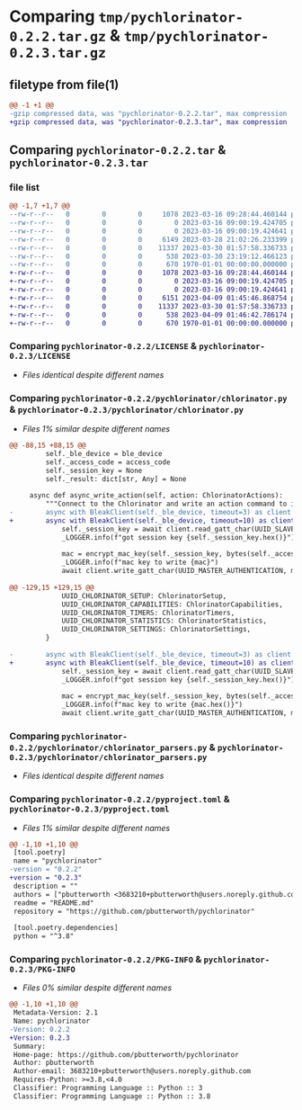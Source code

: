 # Comparing `tmp/pychlorinator-0.2.2.tar.gz` & `tmp/pychlorinator-0.2.3.tar.gz`

## filetype from file(1)

```diff
@@ -1 +1 @@
-gzip compressed data, was "pychlorinator-0.2.2.tar", max compression
+gzip compressed data, was "pychlorinator-0.2.3.tar", max compression
```

## Comparing `pychlorinator-0.2.2.tar` & `pychlorinator-0.2.3.tar`

### file list

```diff
@@ -1,7 +1,7 @@
--rw-r--r--   0        0        0     1078 2023-03-16 09:28:44.460144 pychlorinator-0.2.2/LICENSE
--rw-r--r--   0        0        0        0 2023-03-16 09:00:19.424705 pychlorinator-0.2.2/README.md
--rw-r--r--   0        0        0        0 2023-03-16 09:00:19.424641 pychlorinator-0.2.2/pychlorinator/__init__.py
--rw-r--r--   0        0        0     6149 2023-03-28 21:02:26.233399 pychlorinator-0.2.2/pychlorinator/chlorinator.py
--rw-r--r--   0        0        0    11337 2023-03-30 01:57:58.336733 pychlorinator-0.2.2/pychlorinator/chlorinator_parsers.py
--rw-r--r--   0        0        0      538 2023-03-30 23:19:12.466123 pychlorinator-0.2.2/pyproject.toml
--rw-r--r--   0        0        0      670 1970-01-01 00:00:00.000000 pychlorinator-0.2.2/PKG-INFO
+-rw-r--r--   0        0        0     1078 2023-03-16 09:28:44.460144 pychlorinator-0.2.3/LICENSE
+-rw-r--r--   0        0        0        0 2023-03-16 09:00:19.424705 pychlorinator-0.2.3/README.md
+-rw-r--r--   0        0        0        0 2023-03-16 09:00:19.424641 pychlorinator-0.2.3/pychlorinator/__init__.py
+-rw-r--r--   0        0        0     6151 2023-04-09 01:45:46.868754 pychlorinator-0.2.3/pychlorinator/chlorinator.py
+-rw-r--r--   0        0        0    11337 2023-03-30 01:57:58.336733 pychlorinator-0.2.3/pychlorinator/chlorinator_parsers.py
+-rw-r--r--   0        0        0      538 2023-04-09 01:46:42.786174 pychlorinator-0.2.3/pyproject.toml
+-rw-r--r--   0        0        0      670 1970-01-01 00:00:00.000000 pychlorinator-0.2.3/PKG-INFO
```

### Comparing `pychlorinator-0.2.2/LICENSE` & `pychlorinator-0.2.3/LICENSE`

 * *Files identical despite different names*

### Comparing `pychlorinator-0.2.2/pychlorinator/chlorinator.py` & `pychlorinator-0.2.3/pychlorinator/chlorinator.py`

 * *Files 1% similar despite different names*

```diff
@@ -88,15 +88,15 @@
         self._ble_device = ble_device
         self._access_code = access_code
         self._session_key = None
         self._result: dict[str, Any] = None
 
     async def async_write_action(self, action: ChlorinatorActions):
         """Connect to the Chlorinator and write an action command to it"""
-        async with BleakClient(self._ble_device, timeout=3) as client:
+        async with BleakClient(self._ble_device, timeout=10) as client:
             self._session_key = await client.read_gatt_char(UUID_SLAVE_SESSION_KEY)
             _LOGGER.info(f"got session key {self._session_key.hex()}")
 
             mac = encrypt_mac_key(self._session_key, bytes(self._access_code, "utf_8"))
             _LOGGER.info(f"mac key to write {mac}")
             await client.write_gatt_char(UUID_MASTER_AUTHENTICATION, mac)
 
@@ -129,15 +129,15 @@
             UUID_CHLORINATOR_SETUP: ChlorinatorSetup,
             UUID_CHLORINATOR_CAPABILITIES: ChlorinatorCapabilities,
             UUID_CHLORINATOR_TIMERS: ChlorinatorTimers,
             UUID_CHLORINATOR_STATISTICS: ChlorinatorStatistics,
             UUID_CHLORINATOR_SETTINGS: ChlorinatorSettings,
         }
 
-        async with BleakClient(self._ble_device, timeout=3) as client:
+        async with BleakClient(self._ble_device, timeout=10) as client:
             self._session_key = await client.read_gatt_char(UUID_SLAVE_SESSION_KEY)
             _LOGGER.info(f"got session key {self._session_key.hex()}")
 
             mac = encrypt_mac_key(self._session_key, bytes(self._access_code, "utf_8"))
             _LOGGER.info(f"mac key to write {mac.hex()}")
             await client.write_gatt_char(UUID_MASTER_AUTHENTICATION, mac)
```

### Comparing `pychlorinator-0.2.2/pychlorinator/chlorinator_parsers.py` & `pychlorinator-0.2.3/pychlorinator/chlorinator_parsers.py`

 * *Files identical despite different names*

### Comparing `pychlorinator-0.2.2/pyproject.toml` & `pychlorinator-0.2.3/pyproject.toml`

 * *Files 1% similar despite different names*

```diff
@@ -1,10 +1,10 @@
 [tool.poetry]
 name = "pychlorinator"
-version = "0.2.2"
+version = "0.2.3"
 description = ""
 authors = ["pbutterworth <3683210+pbutterworth@users.noreply.github.com>"]
 readme = "README.md"
 repository = "https://github.com/pbutterworth/pychlorinator"
 
 [tool.poetry.dependencies]
 python = "^3.8"
```

### Comparing `pychlorinator-0.2.2/PKG-INFO` & `pychlorinator-0.2.3/PKG-INFO`

 * *Files 0% similar despite different names*

```diff
@@ -1,10 +1,10 @@
 Metadata-Version: 2.1
 Name: pychlorinator
-Version: 0.2.2
+Version: 0.2.3
 Summary: 
 Home-page: https://github.com/pbutterworth/pychlorinator
 Author: pbutterworth
 Author-email: 3683210+pbutterworth@users.noreply.github.com
 Requires-Python: >=3.8,<4.0
 Classifier: Programming Language :: Python :: 3
 Classifier: Programming Language :: Python :: 3.8
```

